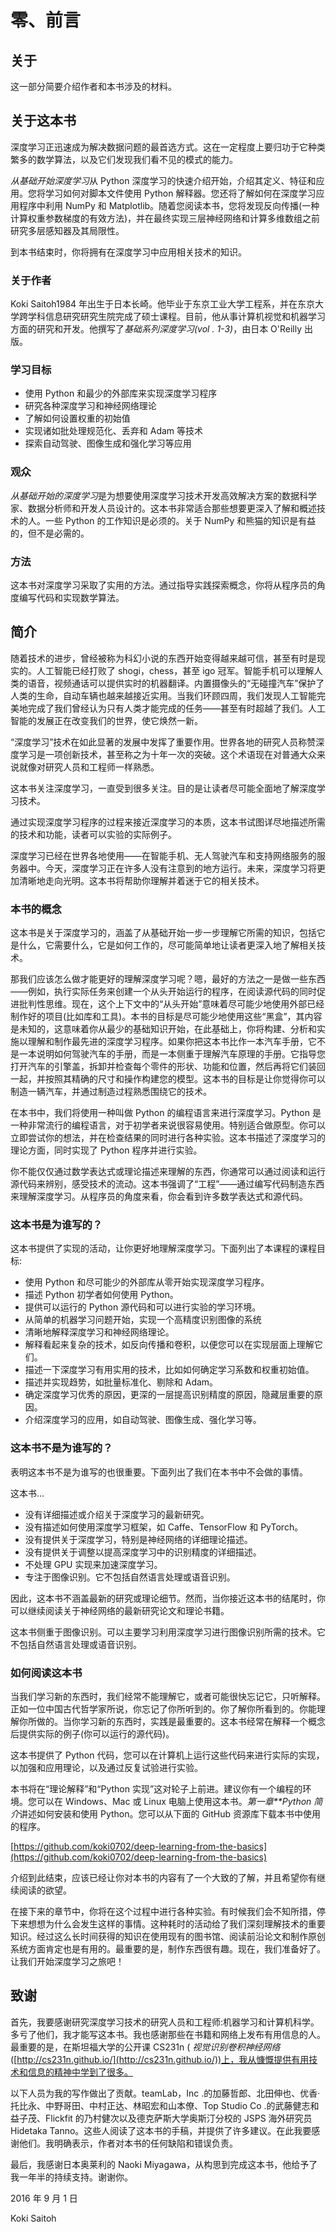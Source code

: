 

# 零、前言

## 关于

这一部分简要介绍作者和本书涉及的材料。

## 关于这本书

深度学习正迅速成为解决数据问题的最首选方式。这在一定程度上要归功于它种类繁多的数学算法，以及它们发现我们看不见的模式的能力。

*从基础开始深度学习*从 Python 深度学习的快速介绍开始，介绍其定义、特征和应用。您将学习如何对脚本文件使用 Python 解释器。您还将了解如何在深度学习应用程序中利用 NumPy 和 Matplotlib。随着您阅读本书，您将发现反向传播(一种计算权重参数梯度的有效方法)，并在最终实现三层神经网络和计算多维数组之前研究多层感知器及其局限性。

到本书结束时，你将拥有在深度学习中应用相关技术的知识。

### 关于作者

Koki Saitoh1984 年出生于日本长崎。他毕业于东京工业大学工程系，并在东京大学跨学科信息研究研究生院完成了硕士课程。目前，他从事计算机视觉和机器学习方面的研究和开发。他撰写了*基础系列深度学习(vol . 1-3)*，由日本 O'Reilly 出版。

### 学习目标

*   使用 Python 和最少的外部库来实现深度学习程序
*   研究各种深度学习和神经网络理论
*   了解如何设置权重的初始值
*   实现诸如批处理规范化、丢弃和 Adam 等技术
*   探索自动驾驶、图像生成和强化学习等应用

### 观众

*从基础开始的深度学习*是为想要使用深度学习技术开发高效解决方案的数据科学家、数据分析师和开发人员设计的。这本书非常适合那些想要更深入了解和概述技术的人。一些 Python 的工作知识是必须的。关于 NumPy 和熊猫的知识是有益的，但不是必需的。

### 方法

这本书对深度学习采取了实用的方法。通过指导实践探索概念，你将从程序员的角度编写代码和实现数学算法。



## 简介

随着技术的进步，曾经被称为科幻小说的东西开始变得越来越可信，甚至有时是现实的。人工智能已经打败了 shogi，chess，甚至 igo 冠军。智能手机可以理解人类的语音，视频通话可以提供实时的机器翻译。内置摄像头的“无碰撞汽车”保护了人类的生命，自动车辆也越来越接近实用。当我们环顾四周，我们发现人工智能完美地完成了我们曾经认为只有人类才能完成的任务——甚至有时超越了我们。人工智能的发展正在改变我们的世界，使它焕然一新。

“深度学习”技术在如此显著的发展中发挥了重要作用。世界各地的研究人员称赞深度学习是一项创新技术，甚至称之为十年一次的突破。这个术语现在对普通大众来说就像对研究人员和工程师一样熟悉。

这本书关注深度学习，一直受到很多关注。目的是让读者尽可能全面地了解深度学习技术。

通过实现深度学习程序的过程来接近深度学习的本质，这本书试图详尽地描述所需的技术和功能，读者可以实验的实际例子。

深度学习已经在世界各地使用——在智能手机、无人驾驶汽车和支持网络服务的服务器中。今天，深度学习正在许多人没有注意到的地方运行。未来，深度学习将更加清晰地走向光明。这本书将帮助你理解并着迷于它的相关技术。

### 本书的概念

这本书是关于深度学习的，涵盖了从基础开始一步一步理解它所需的知识，包括它是什么，它需要什么，它是如何工作的，尽可能简单地让读者更深入地了解相关技术。

那我们应该怎么做才能更好的理解深度学习呢？嗯，最好的方法之一是做一些东西——例如，执行实际任务来创建一个从头开始运行的程序，在阅读源代码的同时促进批判性思维。现在，这个上下文中的“从头开始”意味着尽可能少地使用外部已经制作好的项目(比如库和工具)。本书的目标是尽可能少地使用这些“黑盒”，其内容是未知的，这意味着你从最少的基础知识开始，在此基础上，你将构建、分析和实施以理解和制作最先进的深度学习程序。如果你把这本书比作一本汽车手册，它不是一本说明如何驾驶汽车的手册，而是一本侧重于理解汽车原理的手册。它指导您打开汽车的引擎盖，拆卸并检查每个零件的形状、功能和位置，然后再将它们装回一起，并按照其精确的尺寸和操作构建您的模型。这本书的目标是让你觉得你可以制造一辆汽车，并通过制造过程熟悉围绕它的技术。

在本书中，我们将使用一种叫做 Python 的编程语言来进行深度学习。Python 是一种非常流行的编程语言，对于初学者来说很容易使用。特别适合做原型。你可以立即尝试你的想法，并在检查结果的同时进行各种实验。这本书描述了深度学习的理论方面，同时实现了 Python 程序并进行实验。

你不能仅仅通过数学表达式或理论描述来理解的东西，你通常可以通过阅读和运行源代码来辨别，感受技术的流动。这本书强调了“工程”——通过编写代码制造东西来理解深度学习。从程序员的角度来看，你会看到许多数学表达式和源代码。

### 这本书是为谁写的？

这本书提供了实现的活动，让你更好地理解深度学习。下面列出了本课程的课程目标:

*   使用 Python 和尽可能少的外部库从零开始实现深度学习程序。
*   描述 Python 初学者如何使用 Python。
*   提供可以运行的 Python 源代码和可以进行实验的学习环境。
*   从简单的机器学习问题开始，实现一个高精度识别图像的系统
*   清晰地解释深度学习和神经网络理论。
*   解释看起来复杂的技术，如反向传播和卷积，以便您可以在实现层面上理解它们。
*   描述一下深度学习有用实用的技术，比如如何确定学习系数和权重初始值。
*   描述并实现趋势，如批量标准化、剔除和 Adam。
*   确定深度学习优秀的原因，更深的一层提高识别精度的原因，隐藏层重要的原因。
*   介绍深度学习的应用，如自动驾驶、图像生成、强化学习等。

### 这本书不是为谁写的？

表明这本书不是为谁写的也很重要。下面列出了我们在本书中不会做的事情。

这本书…

*   没有详细描述或介绍关于深度学习的最新研究。
*   没有描述如何使用深度学习框架，如 Caffe、TensorFlow 和 PyTorch。
*   没有提供关于深度学习，特别是神经网络的详细理论描述。
*   没有提供关于调整以提高深度学习中的识别精度的详细描述。
*   不处理 GPU 实现来加速深度学习。
*   专注于图像识别。它不包括自然语言处理或语音识别。

因此，这本书不涵盖最新的研究或理论细节。然而，当你接近这本书的结尾时，你可以继续阅读关于神经网络的最新研究论文和理论书籍。

这本书侧重于图像识别。可以主要学习利用深度学习进行图像识别所需的技术。它不包括自然语言处理或语音识别。

### 如何阅读这本书

当我们学习新的东西时，我们经常不能理解它，或者可能很快忘记它，只听解释。正如一位中国古代哲学家所说，你忘记了你所听到的。你了解你所看到的。你能理解你所做的。当你学习新的东西时，实践是最重要的。这本书经常在解释一个概念后提供实际的例子(你可以运行的源代码)。

这本书提供了 Python 代码，您可以在计算机上运行这些代码来进行实际的实现，以加强和应用理论，以及通过反复试验进行实验。

本书将在“理论解释”和“Python 实现”这对轮子上前进。建议你有一个编程的环境。您可以在 Windows、Mac 或 Linux 电脑上使用这本书。*第一章**Python 简介*讲述如何安装和使用 Python。您可以从下面的 GitHub 资源库下载本书中使用的程序。

[https://github.com/koki0702/deep-learning-from-the-basics](https://github.com/koki0702/deep-learning-from-the-basics)

介绍到此结束，应该已经让你对本书的内容有了一个大致的了解，并且希望你有继续阅读的欲望。

在接下来的章节中，你将在这个过程中进行各种实验。有时候我们会不知所措，停下来想想为什么会发生这样的事情。这种耗时的活动给了我们深刻理解技术的重要知识。经过这么长时间获得的知识在使用现有的图书馆、阅读前沿论文和制作原创系统方面肯定也是有用的。最重要的是，制作东西很有趣。现在，我们准备好了。让我们开始深度学习之旅吧！

## 致谢

首先，我要感谢研究深度学习技术的研究人员和工程师:机器学习和计算机科学。多亏了他们，我才能写这本书。我也感谢那些在书籍和网络上发布有用信息的人。最重要的是，在斯坦福大学的公开课 CS231n ( *视觉识别卷积神经网络*([http://cs231n.github.io/](http://cs231n.github.io/))上，我从慷慨提供有用技术和信息的精神中学到了很多。

以下人员为我的写作做出了贡献。teamLab，Inc .的加藤哲郎、北田伸也、优香·托比永、中野哥田、中村正达、林昭宏和山本僚、Top Studio Co .的武藤健志和益子茂、Flickfit 的乃村健次以及德克萨斯大学奥斯汀分校的 JSPS 海外研究员 Hidetaka Tanno。这些人阅读了这本书的手稿，并提供了许多建议。在此我要感谢他们。我明确表示，作者对本书的任何缺陷和错误负责。

最后，我感谢日本奥莱利的 Naoki Miyagawa，从构思到完成这本书，他给予了我一年半的持续支持。谢谢你。

2016 年 9 月 1 日

Koki Saitoh